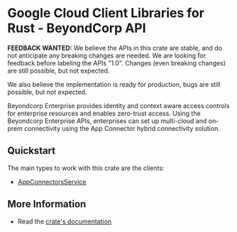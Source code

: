 # Google Cloud Client Libraries for Rust - BeyondCorp API

<!-- Code generated by sidekick. DO NOT EDIT. -->

**FEEDBACK WANTED:** We believe the APIs in this crate are stable, and
do not anticipate any breaking changes are needed. We are looking for
feedback before labeling the APIs "1.0". Changes (even breaking changes)
are still possible, but not expected.

We also believe the implementation is ready for production, bugs are
still possible, but not expected.

Beyondcorp Enterprise provides identity and context aware access controls
for enterprise resources and enables zero-trust access. Using the
Beyondcorp Enterprise APIs, enterprises can set up multi-cloud and on-prem
connectivity using the App Connector hybrid connectivity solution.

## Quickstart

The main types to work with this crate are the clients:

- [AppConnectorsService]

## More Information

- Read the [crate's documentation](https://docs.rs/google-cloud-beyondcorp-appconnectors-v1/latest/google-cloud-beyondcorp-appconnectors-v1)

[AppConnectorsService]: https://docs.rs/google-cloud-beyondcorp-appconnectors-v1/latest/google_cloud_beyondcorp_appconnectors_v1/client/struct.AppConnectorsService.html
